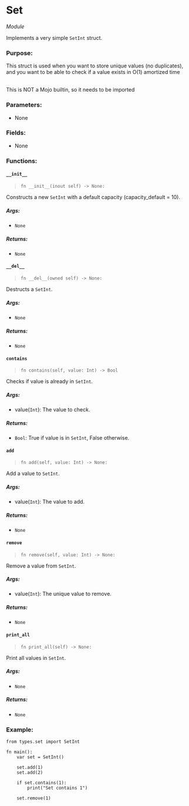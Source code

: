 # Set

_Module_

Implements a very simple `SetInt` struct.

### Purpose:

This struct is used when you want to store unique values (no duplicates), and you want to be able to check if a value exists in O(1) amortized time

<br>
This is NOT a Mojo builtin, so it needs to be imported
<br>

### **Parameters:**

-   None

### **Fields:**

-   None

### **Functions:**

#### `__init__`

> `fn __init__(inout self) -> None:`

Constructs a new `SetInt` with a default capacity (capacity_default = 10).

##### **Args:**

-   `None`

##### **Returns:**

-   `None`

#### `__del__`

> `fn __del__(owned self) -> None:`

Destructs a `SetInt`.

##### **Args:**

-   `None`

##### **Returns:**

-   `None`

#### `contains`

> `fn contains(self, value: Int) -> Bool`

Checks if value is already in `SetInt`.

##### **Args:**

-   value(`Int`): The value to check.

##### **Returns:**

-   `Bool`: True if value is in `SetInt`, False otherwise.

#### `add`

> `fn add(self, value: Int) -> None:`

Add a value to `SetInt`.

##### **Args:**

-   value(`Int`): The value to add.

##### **Returns:**

-   `None`

#### `remove`

> `fn remove(self, value: Int) -> None:`

Remove a value from `SetInt`.

##### **Args:**

-   value(`Int`): The unique value to remove.

##### **Returns:**

-   `None`

#### `print_all`

> `fn print_all(self) -> None:`

Print all values in `SetInt`.

##### **Args:**

-   `None`

##### **Returns:**

-   `None`

### **Example:**

```mojo
from types.set import SetInt

fn main():
    var set = SetInt()

    set.add(1)
    set.add(2)

    if set.contains(1):
        print("Set contains 1")

    set.remove(1)
```

